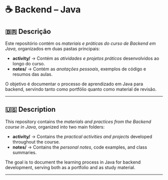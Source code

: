 # ☕ Backend – Java

## 🇧🇷 Descrição
Este repositório contém os *materiais e práticas do curso de Backend em Java*, organizados em duas pastas principais:

- **activity/** → Contém as *atividades e projetos práticos* desenvolvidos ao longo do curso.  
- **notes/** → Contém as *anotações pessoais*, exemplos de código e resumos das aulas.  

O objetivo é documentar o processo de aprendizado em Java para backend, servindo tanto como portfólio quanto como material de revisão.

---

## 🇺🇸 Description
This repository contains the *materials and practices from the Backend course in Java*, organized into two main folders:

- **activity/** → Contains the *practical activities and projects* developed throughout the course.  
- **notes/** → Contains the *personal notes*, code examples, and class summaries.  

The goal is to document the learning process in Java for backend development, serving both as a portfolio and as study material.

---
